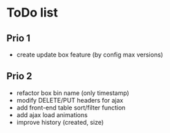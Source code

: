 # ToDo list

## Prio 1

- create update box feature (by config max versions)

## Prio 2

- refactor box bin name (only timestamp)
- modify DELETE/PUT headers for ajax
- add front-end table sort/filter function
- add ajax load animations
- improve history (created, size)

